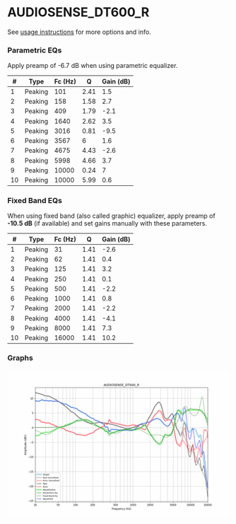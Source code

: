 # AUDIOSENSE_DT600_R
See [usage instructions](https://github.com/jaakkopasanen/AutoEq#usage) for more options and info.

### Parametric EQs
Apply preamp of -6.7 dB when using parametric equalizer.

|   # | Type    |   Fc (Hz) |    Q |   Gain (dB) |
|-----|---------|-----------|------|-------------|
|   1 | Peaking |       101 | 2.41 |         1.5 |
|   2 | Peaking |       158 | 1.58 |         2.7 |
|   3 | Peaking |       409 | 1.79 |        -2.1 |
|   4 | Peaking |      1640 | 2.62 |         3.5 |
|   5 | Peaking |      3016 | 0.81 |        -9.5 |
|   6 | Peaking |      3567 | 6    |         1.6 |
|   7 | Peaking |      4675 | 4.43 |        -2.6 |
|   8 | Peaking |      5998 | 4.66 |         3.7 |
|   9 | Peaking |     10000 | 0.24 |         7   |
|  10 | Peaking |     10000 | 5.99 |         0.6 |

### Fixed Band EQs
When using fixed band (also called graphic) equalizer, apply preamp of **-10.5 dB** (if available) and set gains manually with these parameters.

|   # | Type    |   Fc (Hz) |    Q |   Gain (dB) |
|-----|---------|-----------|------|-------------|
|   1 | Peaking |        31 | 1.41 |        -2.6 |
|   2 | Peaking |        62 | 1.41 |         0.4 |
|   3 | Peaking |       125 | 1.41 |         3.2 |
|   4 | Peaking |       250 | 1.41 |         0.1 |
|   5 | Peaking |       500 | 1.41 |        -2.2 |
|   6 | Peaking |      1000 | 1.41 |         0.8 |
|   7 | Peaking |      2000 | 1.41 |        -2.2 |
|   8 | Peaking |      4000 | 1.41 |        -4.1 |
|   9 | Peaking |      8000 | 1.41 |         7.3 |
|  10 | Peaking |     16000 | 1.41 |        10.2 |

### Graphs
![](./AUDIOSENSE_DT600_R.png)

